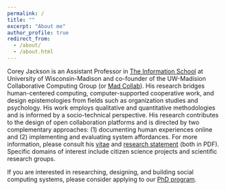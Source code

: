 ```yaml
---
permalink: /
title: ""
excerpt: "About me"
author_profile: true
redirect_from: 
  - /about/
  - /about.html
---
```


Corey Jackson is an Assistant Professor in [The Information School](https://ischool.wisc.edu/) at University of Wisconsin-Madison and co-founder of the UW-Madision Collaborative Computing Group (or [Mad Collab](https://collab.ischool.wisc.edu/)). His research bridges human-centered computing, computer-supported cooperative work, and design epistemologies from fields such as organization studies and psychology. His work employs qualitative and quantitative methodologies and is informed by a socio-technical perspective. His research contributes to the design of open collaboration platforms and is directed by two complementary approaches: (1) documenting human experiences online and (2) implementing and evaluating system affordances. For more information, please consult his [vitae](http://cjacks04.github.io/files/CoreyJackson_CV.pdf) and [research statement](http://cjacks04.github.io/files/ResearchStatement.pdf) (both in PDF). Specific domains of interest include citizen science projects and scientific research groups.

If you are interested in researching, designing, and building social computing systems, please consider applying to our [PhD program](https://ischool.wisc.edu/programs/phd-program/). 


<!-- He received his B.A. (2010) in Political Science (with a focus on International Relations) from the University of Illinois, Urbana-Champaign, a M.S. (2012) from the [Graduate School of Library and Information Science](https://ischool.illinois.edu/) (aka the iSchool) from University of Illinois, Urbana-Champaign and a Ph.D. (2019) in Information Science and Technology from the [School of Information Studies](https://www.ischool.syr.edu), Syracuse University where he was advised by [Kevin Crowston](https://crowston.syr.edu/). During 2019-2020 Corey was a Postdoctoral Scholar at the University of California Berkekley's School of Information where he taught in the Master of Information and Data Science program ([MIDS](https://ischoolonline.berkeley.edu/form-data-science/)). -->